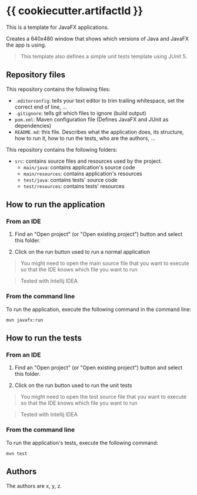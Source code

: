 # {{ cookiecutter.artifactId }}

This is a template for JavaFX applications.

Creates a 640x480 window that shows which versions of Java and JavaFX the app is using.

> This template also defines a simple unit tests template using JUnit 5.

## Repository files

This repository contains the following files:
* ```.editorconfig```: tells your text editor to trim trailing whitespace, set the correct end of line, ...
* ```.gitignore```: tells git which files to ignore (build output)
* ```pom.xml```: Maven configuration file (Defines JavaFX and JUnit as dependencies)
* ```README.md```: this file. Describes what the application does, its structure, how to run it, how to run the tests, who are the authors, ...

This repository contains the following folders:
* ```src```: contains source files and resources used by the project.
    * ```main/java```: contains application's source code
    * ```main/resources```: contains application's resources
    * ```test/java```: contains tests' source code
    * ```test/resources```: contains tests' resources

## How to run the application

### From an IDE

1. Find an "Open project" (or "Open existing project") button and select this folder.

2. Click on the run button used to run a normal application
> You might need to open the main source file that you want to execute so that the IDE knows which file you want to run

> Tested with Intellij IDEA

### From the command line

To run the application, execute the following command in the command line:
```
mvn javafx:run
```

## How to run the tests

### From an IDE

1. Find an "Open project" (or "Open existing project") button and select this folder.

2. Click on the run button used to run the unit tests
> You might need to open the test source file that you want to execute so that the IDE knows which file you want to run

> Tested with Intellij IDEA

### From the command line

To run the application's tests, execute the following command:
```
mvn test
```

## Authors

The authors are x, y, z.
